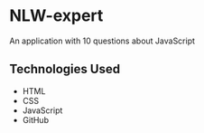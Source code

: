 # NLW-expert
An application with 10 questions about JavaScript

## Technologies Used

- HTML
- CSS
- JavaScript
- GitHub
